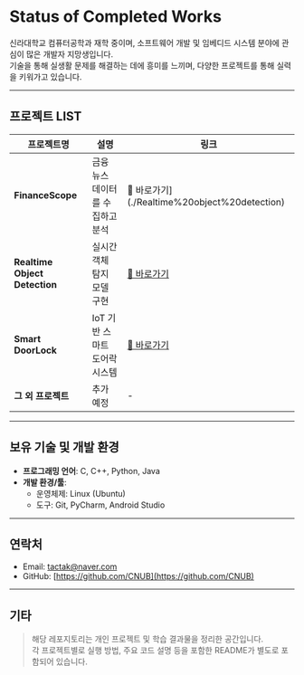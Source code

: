 # Status of Completed Works

신라대학교 컴퓨터공학과 재학 중이며, 소프트웨어 개발 및 임베디드 시스템 분야에 관심이 많은 개발자 지망생입니다.  
기술을 통해 실생활 문제를 해결하는 데에 흥미를 느끼며, 다양한 프로젝트를 통해 실력을 키워가고 있습니다.

---

## 프로젝트 LIST

| 프로젝트명 | 설명 | 링크 |
|------------|------|------|
| **FinanceScope** | 금융 뉴스 데이터를 수집하고 분석 | 🔗 바로가기](./Realtime%20object%20detection) |
| **Realtime Object Detection** | 실시간 객체 탐지 모델 구현 | [🔗 바로가기](./Realtime%20object%20detection) |
| **Smart DoorLock** | IoT 기반 스마트 도어락 시스템 | [🔗 바로가기](./Smart%20DoorLock) |
| **그 외 프로젝트** | 추가 예정 | - | - |

---

## 보유 기술 및 개발 환경

- **프로그래밍 언어**: C, C++, Python, Java  
- **개발 환경/툴**:  
  - 운영체제: Linux (Ubuntu)  
  - 도구: Git, PyCharm, Android Studio

---

## 연락처

- Email: tactak@naver.com 
- GitHub: [https://github.com/CNUB](https://github.com/CNUB)  

---

## 기타

> 해당 레포지토리는 개인 프로젝트 및 학습 결과물을 정리한 공간입니다.  
> 각 프로젝트별로 실행 방법, 주요 코드 설명 등을 포함한 README가 별도로 포함되어 있습니다.
